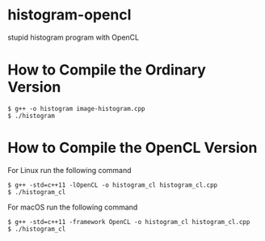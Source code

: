 # histogram-opencl
stupid histogram program with OpenCL

# How to Compile the Ordinary Version
```
$ g++ -o histogram image-histogram.cpp
$ ./histogram
```

# How to Compile the OpenCL Version
For Linux run the following command
```
$ g++ -std=c++11 -lOpenCL -o histogram_cl histogram_cl.cpp
$ ./histogram_cl
```

For macOS run the following command
```
$ g++ -std=c++11 -framework OpenCL -o histogram_cl histogram_cl.cpp
$ ./histogram_cl
```
